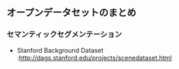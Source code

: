 ## オープンデータセットのまとめ


### セマンティックセグメンテーション
-  Stanford Background Dataset :http://dags.stanford.edu/projects/scenedataset.html<br>


